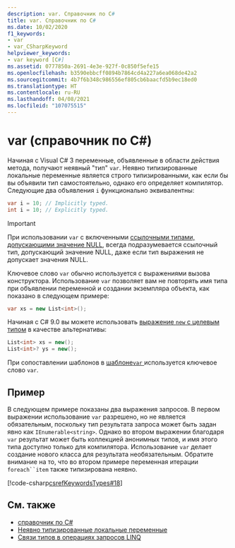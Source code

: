 ```yaml
---
description: var. Справочник по C#
title: var. Справочник по C#
ms.date: 10/02/2020
f1_keywords:
- var
- var_CSharpKeyword
helpviewer_keywords:
- var keyword [C#]
ms.assetid: 0777850a-2691-4e3e-927f-0c850f5efe15
ms.openlocfilehash: b3590ebbcff0894b7864cd4a227a6ea068de42a2
ms.sourcegitcommit: 4b7f6b348c986556ef805cb6baacfd5b9ec18ed0
ms.translationtype: HT
ms.contentlocale: ru-RU
ms.lasthandoff: 04/08/2021
ms.locfileid: "107075515"
---
```

# <a name="var-c-reference"></a>var (справочник по C#)

Начиная с Visual C# 3 переменные, объявленные в области действия метода, получают неявный "тип" `var`. Неявно типизированные локальные переменные является строго типизированными, как если бы вы объявили тип самостоятельно, однако его определяет компилятор. Следующие два объявления `i` функционально эквивалентны:

```csharp
var i = 10; // Implicitly typed.
int i = 10; // Explicitly typed.
```

> [!IMPORTANT]
> При использовании `var` с включенными [ссылочными типами, допускающими значение NULL](../builtin-types/nullable-reference-types.md), всегда подразумевается ссылочный тип, допускающий значение NULL, даже если тип выражения не допускает значения NULL.

Ключевое слово `var` обычно используется с выражениями вызова конструктора. Использование `var` позволяет вам не повторять имя типа при объявлении переменной и создании экземпляра объекта, как показано в следующем примере:

```csharp
var xs = new List<int>();
```

Начиная с C# 9.0 вы можете использовать [выражение `new` с целевым типом](../operators/new-operator.md) в качестве альтернативы:

```csharp
List<int> xs = new();
List<int>? ys = new();
```

При сопоставлении шаблонов в [шаблоне`var` ](../operators/patterns.md#var-pattern) используется ключевое слово `var`.

## <a name="example"></a>Пример

В следующем примере показаны два выражения запросов. В первом выражении использование `var` разрешено, но не является обязательным, поскольку тип результата запроса может быть задан явно как `IEnumerable<string>`. Однако во втором выражении благодаря `var` результат может быть коллекцией анонимных типов, и имя этого типа доступно только для компилятора. Использование `var` делает создание нового класса для результата необязательным. Обратите внимание на то, что во втором примере переменная итерации `foreach``item` также типизирована неявно.

[!code-csharp[csrefKeywordsTypes#18](~/samples/snippets/csharp/VS_Snippets_VBCSharp/csrefKeywordsTypes/CS/keywordsTypes.cs#18)]

## <a name="see-also"></a>См. также

- [справочник по C#](../index.md)
- [Неявно типизированные локальные переменные](../../programming-guide/classes-and-structs/implicitly-typed-local-variables.md)
- [Связи типов в операциях запросов LINQ](../../programming-guide/concepts/linq/type-relationships-in-linq-query-operations.md)
